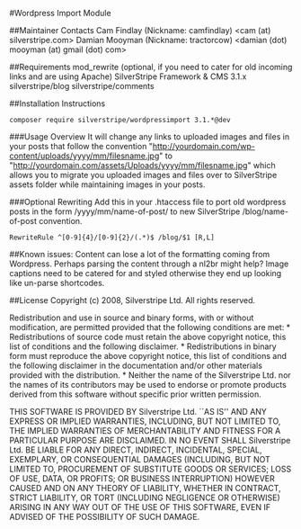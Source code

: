 #Wordpress Import Module


##Maintainer Contacts
Cam Findlay (Nickname: camfindlay)
<cam (at) silverstripe.com>
Damian Mooyman (Nickname: tractorcow)
<damian (dot) mooyman (at) gmail (dot) com>


##Requirements
mod_rewrite (optional, if you need to cater for old incoming links and are using Apache)
SilverStripe Framework & CMS 3.1.x
silverstripe/blog
silverstripe/comments

##Installation Instructions

    composer require silverstripe/wordpressimport 3.1.*@dev

###Usage Overview
It will change any links to uploaded images and 
files in your posts that follow the convention 
"http://yourdomain.com/wp-content/uploads/yyyy/mm/filesname.jpg" 
to "http://yourdomain.com/assets/Uploads/yyyy/mm/filesname.jpg" 
which allows you to migrate you uploaded images 
and files over to SilverStripe assets folder while maintaining 
images in your posts.

###Optional Rewriting
Add this in your .htaccess file to port old 
wordpress posts in the form /yyyy/mm/name-of-post/
 to new SilverStripe /blog/name-of-post convention.


    RewriteRule ^[0-9]{4}/[0-9]{2}/(.*)$ /blog/$1 [R,L]


##Known issues:
Content can lose a lot of the formatting coming from Wordpress.
Perhaps parsing the content through a nl2br might help?
Image captions need to be catered for and styled otherwise they end up looking like un-parse shortcodes.


##License
Copyright (c) 2008, Silverstripe Ltd.
All rights reserved.

Redistribution and use in source and binary forms, with or without
modification, are permitted provided that the following conditions are met:
     * Redistributions of source code must retain the above copyright
       notice, this list of conditions and the following disclaimer.
     * Redistributions in binary form must reproduce the above copyright
       notice, this list of conditions and the following disclaimer in the
       documentation and/or other materials provided with the distribution.
     * Neither the name of the Silverstripe Ltd. nor the
       names of its contributors may be used to endorse or promote products
       derived from this software without specific prior written permission.

 THIS SOFTWARE IS PROVIDED BY Silverstripe Ltd. ``AS IS'' AND ANY
 EXPRESS OR IMPLIED WARRANTIES, INCLUDING, BUT NOT LIMITED TO, THE IMPLIED
 WARRANTIES OF MERCHANTABILITY AND FITNESS FOR A PARTICULAR PURPOSE ARE
 DISCLAIMED. IN NO EVENT SHALL Silverstripe Ltd. BE LIABLE FOR ANY
 DIRECT, INDIRECT, INCIDENTAL, SPECIAL, EXEMPLARY, OR CONSEQUENTIAL DAMAGES
 (INCLUDING, BUT NOT LIMITED TO, PROCUREMENT OF SUBSTITUTE GOODS OR SERVICES;
 LOSS OF USE, DATA, OR PROFITS; OR BUSINESS INTERRUPTION) HOWEVER CAUSED AND
 ON ANY THEORY OF LIABILITY, WHETHER IN CONTRACT, STRICT LIABILITY, OR TORT
 (INCLUDING NEGLIGENCE OR OTHERWISE) ARISING IN ANY WAY OUT OF THE USE OF THIS
 SOFTWARE, EVEN IF ADVISED OF THE POSSIBILITY OF SUCH DAMAGE.




